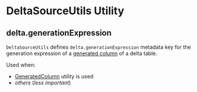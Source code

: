 # DeltaSourceUtils Utility

## <span id="GENERATION_EXPRESSION_METADATA_KEY"> delta.generationExpression

`DeltaSourceUtils` defines `delta.generationExpression` metadata key for the generation expression of a [generated column](DeltaColumnBuilder.md#generatedAlwaysAs) of a delta table.

Used when:

* [GeneratedColumn](generated-columns/GeneratedColumn.md) utility is used
* _others_ (_less important_)
